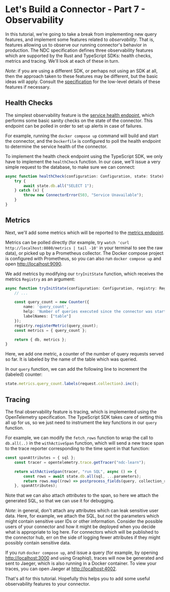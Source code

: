 # Let's Build a Connector - Part 7 - Observability

In this tutorial, we're going to take a break from implementing new query features, and implement some features related to _observability_. That is, features allowing us to observe our running connector's behavior in production. The NDC specification defines three observability features which are supported by the Rust and TypeScript SDKs: health checks, metrics and tracing. We'll look at each of these in turn.

_Note_: if you are using a different SDK, or perhaps not using an SDK at all, then the approach taken to these features may be different, but the basic ideas will apply. Consult the [specification](http://hasura.github.io/ndc-spec/) for the low-level details of these features if necessary.

## Health Checks

The simplest observability feature is the [service health endpoint](https://hasura.github.io/ndc-spec/specification/health.html), which performs some basic sanity checks on the state of the connector. This endpoint can be polled in order to set up alerts in case of failures.

For example, running the `docker compose up` command will build and start the connector, and the `Dockerfile` is configured to poll the health endpoint to determine the service health of the connector.

To implement the health check endpoint using the TypeScript SDK, we only have to implement the `healthCheck` function. In our case, we'll issue a very simple request to the database, to make sure we can connect:

```typescript
async function healthCheck(configuration: Configuration, state: State): Promise<undefined> {
    try {
        await state.db.all("SELECT 1");
    } catch (x) {
        throw new ConnectorError(503, "Service Unavailable");
    }
}
```

## Metrics

Next, we'll add some metrics which will be reported to the [metrics endpoint](https://hasura.github.io/ndc-spec/specification/metrics.html). 

Metrics can be polled directly (for example, try `watch 'curl http://localhost:8080/metrics | tail -10'` in your terminal to see the raw data), or picked up by a Prometheus collector. The Docker compose project is configured with Prometheus, so you can also run `docker compose up` and open <http://localhost:9090>.

We add metrics by modifying our `tryInitState` function, which receives the metrics `Registry` as an argument:

```typescript
async function tryInitState(configuration: Configuration, registry: Registry): Promise<State> {
    // ...

    const query_count = new Counter({
        name: 'query_count',
        help: 'Number of queries executed since the connector was started',
        labelNames: ["table"]
    });
    registry.registerMetric(query_count);
    const metrics = { query_count };

    return { db, metrics };
}
```

Here, we add one metric, a counter of the number of query requests served so far. It is labeled by the name of the table which was queried.

In our `query` function, we can add the following line to increment the (labeled) counter:

```typescript
state.metrics.query_count.labels(request.collection).inc();
```

## Tracing

The final observability feature is tracing, which is implemented using the OpenTelemetry specification. The TypeScript SDK takes care of setting this all up for us, so we just need to instrument the key functions in our `query` function.

For example, we can modify the `fetch_rows` function to wrap the call to `db.all(..)` in the `withActiveSpan` function, which will send a new trace span to the trace reporter corresponding to the time spent in that function:

```typescript
const spanAttributes = { sql };
    const tracer = opentelemetry.trace.getTracer("ndc-learn");

    return withActiveSpan(tracer, "run SQL", async () => {
        const rows = await state.db.all(sql, ...parameters);
        return rows.map((row) => postprocess_fields(query, collection_relationships, row))
    }, spanAttributes);
```

Note that we can also attach _attributes_ to the span, so here we attach the generated SQL, so that we can use it for debugging.

_Note_: in general, don't attach any attributes which can leak sensitive user data. Here, for example, we attach the SQL, but not the parameters which might contain sensitive user IDs or other information. Consider the possible users of your connector and how it might be deployed when you decide what is appropriate to log here. For connectors which will be published to the connector hub, err on the side of logging fewer attributes if they might possibly contain sensitive data.

If you run `docker compose up`, and issue a query (for example, by opening <http://localhost:3000> and using Graphiql), traces will now be generated and sent to Jaeger, which is also running in a Docker container. To view your traces, you can open Jaeger at <http://localhost:4002>.

That's all for this tutorial. Hopefully this helps you to add some useful observability features to your connector.